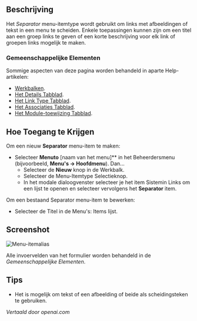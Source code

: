 <!-- Filename: Help4.x:Menu_Item:_Separator  / Display title: Scheidingslijn -->

## Beschrijving

Het *Separator* menu-itemtype wordt gebruikt om links met afbeeldingen
of tekst in een menu te scheiden. Enkele toepassingen kunnen zijn om
een titel aan een groep links te geven of een korte beschrijving voor
elk link of groepen links mogelijk te maken.

### Gemeenschappelijke Elementen

Sommige aspecten van deze pagina worden behandeld in aparte Help-artikelen:

* [Werkbalken](jdocmanual?article=help/common-elements/toolbars).
* [Het Details Tabblad](jdocmanual?article=help/menu-items-common/menu-item-details).
* [Het Link Type Tabblad](jdocmanual?article=help/menu-items-common/menu-item-link-type).
* [Het Associaties Tabblad](jdocmanual?article=help/common-elements/edit-associations).
* [Het Module-toewijzing Tabblad](jdocmanual?article=help/menu-items-common/menu-item-module-assignment).

## Hoe Toegang te Krijgen

Om een nieuw **Separator** menu-item te maken:

- Selecteer **Menuto** \[naam van het menu\]** in het Beheerdersmenu
  (bijvoorbeeld, **Menu's → Hoofdmenu**). Dan...
  - Selecteer de **Nieuw** knop in de Werkbalk.
  - Selecteer de Menu-Itemtype Selectieknop.
  - In het modale dialoogvenster selecteer je het item Sistemin Links om een lijst te openen en selecteer vervolgens het **Separator** item.

Om een bestaand Separator menu-item te bewerken:

- Selecteer de Titel in de Menu's: Items lijst.

## Screenshot

![Menu-itemalias](../../../nl/afbeeldingen/menu-items/systeemlinks-separator-details-tab.png)

Alle invoervelden van het formulier worden behandeld in de *Gemeenschappelijke Elementen*.

## Tips

- Het is mogelijk om tekst of een afbeelding of beide als scheidingsteken te gebruiken.

*Vertaald door openai.com*

